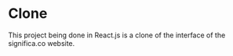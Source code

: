 # Clone

This project being done in React.js is a clone of the interface of the significa.co website.